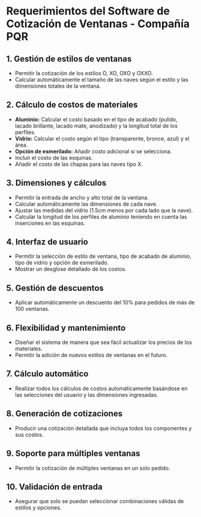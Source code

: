 # Requerimientos del Software de Cotización de Ventanas - Compañía PQR

## 1. Gestión de estilos de ventanas
- Permitir la cotización de los estilos O, XO, OXO y OXXO.
- Calcular automáticamente el tamaño de las naves según el estilo y las dimensiones totales de la ventana.

## 2. Cálculo de costos de materiales
- **Aluminio:** Calcular el costo basado en el tipo de acabado (pulido, lacado brillante, lacado mate, anodizado) y la longitud total de los perfiles.
- **Vidrio:** Calcular el costo según el tipo (transparente, bronce, azul) y el área.
- **Opción de esmerilado:** Añadir costo adicional si se selecciona.
- Incluir el costo de las esquinas.
- Añadir el costo de las chapas para las naves tipo X.

## 3. Dimensiones y cálculos
- Permitir la entrada de ancho y alto total de la ventana.
- Calcular automáticamente las dimensiones de cada nave.
- Ajustar las medidas del vidrio (1.5cm menos por cada lado que la nave).
- Calcular la longitud de los perfiles de aluminio teniendo en cuenta las inserciones en las esquinas.

## 4. Interfaz de usuario
- Permitir la selección de estilo de ventana, tipo de acabado de aluminio, tipo de vidrio y opción de esmerilado.
- Mostrar un desglose detallado de los costos.

## 5. Gestión de descuentos
- Aplicar automáticamente un descuento del 10% para pedidos de más de 100 ventanas.

## 6. Flexibilidad y mantenimiento
- Diseñar el sistema de manera que sea fácil actualizar los precios de los materiales.
- Permitir la adición de nuevos estilos de ventanas en el futuro.

## 7. Cálculo automático
- Realizar todos los cálculos de costos automáticamente basándose en las selecciones del usuario y las dimensiones ingresadas.

## 8. Generación de cotizaciones
- Producir una cotización detallada que incluya todos los componentes y sus costos.

## 9. Soporte para múltiples ventanas
- Permitir la cotización de múltiples ventanas en un solo pedido.

## 10. Validación de entrada
- Asegurar que solo se puedan seleccionar combinaciones válidas de estilos y opciones.
